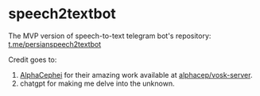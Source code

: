# speech2textbot
The MVP version of speech-to-text telegram bot's repository: [t.me/persianspeech2textbot](https://t.me/persianspeech2textbot)

Credit goes to:

1. [AlphaCephei](https://alphacephei.com/en/) for their amazing work available at [alphacep/vosk-server](https://github.com/alphacep/vosk-server).
2. chatgpt for making me delve into the unknown.
